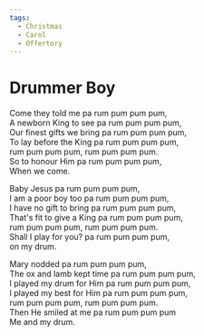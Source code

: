 ```yaml
---  
tags:  
  - Christmas  
  - Carol  
  - Offertory  
---  
```

  
# Drummer Boy  
  
Come they told me pa rum pum pum pum,  
A newborn King to see pa rum pum pum pum,  
Our finest gifts we bring pa rum pum pum pum,  
To lay before the King pa rum pum pum pum,  
rum pum pum pum, rum pum pum pum.  
So to honour Him pa rum pum pum pum,  
When we come.  
  
Baby Jesus pa rum pum pum pum,  
I am a poor boy too pa rum pum pum pum,  
I have no gift to bring pa rum pum pum pum,  
That's fit to give a King pa rum pum pum pum,  
rum pum pum pum, rum pum pum pum.  
Shall I play for you? pa rum pum pum pum,  
on my drum.  
  
Mary nodded pa rum pum pum pum,  
The ox and lamb kept time pa rum pum pum pum,  
I played my drum for Him pa rum pum pum pum,  
I played my best for Him pa rum pum pum pum,  
rum pum pum pum, rum pum pum pum.  
Then He smiled at me pa rum pum pum pum  
Me and my drum.  